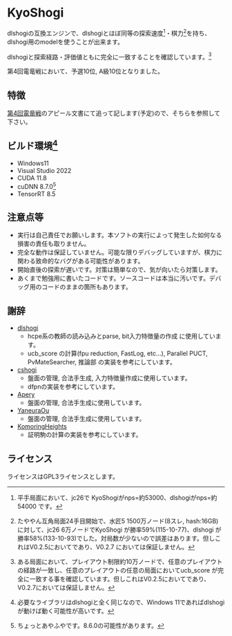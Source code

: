 # KyoShogi

dlshogiの互換エンジンで、dlshogiとほぼ同等の探索速度[^search_speed]・棋力[^elo_rating]を持ち、dlshogi用のmodelを使うことが出来ます。

dlshogiと探索経路・評価値ともに完全に一致することを確認しています。[^match_search_dl]

第4回電竜戦において、予選10位, A級10位となりました。

## 特徴
[第4回電竜戦](https://denryu-sen.jp/)のアピール文書にて追って記します(予定)ので、そちらを参照して下さい。

## ビルド環境[^build_env]
* Windows11
* Visual Studio 2022
* CUDA 11.8
* cuDNN 8.7.0[^cuDNN_version]
* TensorRT 8.5

## 注意点等
- 実行は自己責任でお願いします。本ソフトの実行によって発生した如何なる損害の責任も取りません。
- 完全な動作は保証していません。可能な限りデバッグしていますが、棋力に関わる致命的なバグがある可能性があります。
- 開始直後の探索が遅いです。対策は簡単なので、気が向いたら対策します。
- あくまで勉強用に書いたコードです。ソースコードは本当に汚いです。デバッグ用のコードのままの箇所もあります。

## 謝辞
* [dlshogi](https://github.com/TadaoYamaoka/DeepLearningShogi)
  - hcpe系の教師の読み込みとparse, bit入力特徴量の作成 に使用しています。
  - ucb_score の計算(fpu reduction, FastLog, etc...), Parallel PUCT, PvMateSearcher, 推論部 の実装を参考にしています。
* [cshogi](https://github.com/TadaoYamaoka/cshogi)
  - 盤面の管理, 合法手生成, 入力特徴量作成に使用しています。
  - dfpnの実装を参考にしています。
* [Apery](https://github.com/HiraokaTakuya/apery)
  - 盤面の管理, 合法手生成に使用しています。
* [YaneuraOu](https://github.com/yaneurao/YaneuraOu)
  - 盤面の管理, 合法手生成に使用しています。
* [KomoringHeights](https://github.com/komori-n/KomoringHeights)
  - 証明駒の計算の実装を参考にしています。

## ライセンス
ライセンスはGPL3ライセンスとします。

[^search_speed]:平手局面において、jc26で KyoShogiがnps=約53000、dlshogiがnps=約54000 です。
[^elo_rating]: たややん互角局面24手目開始で、水匠5 1500万ノード(8スレ, hash:16GB) に対して、jc26 6万ノードでKyoShogi が勝率59%(115-10-77)、dlshogi が勝率58%(133-10-93)でした。対局数が少ないので誤差はあります。但しこれはV0.2.5においてであり、V0.2.7 においては保証しません。
[^match_search_dl]: ある局面において、プレイアウト制限約10万ノードで、任意のプレイアウトの経路が一致し、任意のプレイアウトの任意の局面においてucb_score が完全に一致する事を確認しています。但しこれはV0.2.5においてであり、V0.2.7においては保証しません。
[^build_env]:必要なライブラリはdlshogiと全く同じなので、Windows 11であればdlshogi が動けば動く可能性が高いです。
[^cuDNN_version]:ちょっとあやふやです。8.6.0の可能性があります。